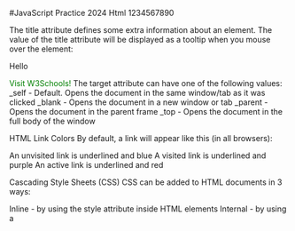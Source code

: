 #JavaScript Practice 2024
Html
1234567890

The title attribute defines some extra information about an element.
The value of the title attribute will be displayed as a tooltip when you mouse over the element:

<p title="this will be displayed when the mouse is on the paragraph">Hello</p>

<a href="https://www.w3schools.com/" target="_blank">Visit W3Schools!</a>
The target attribute can have one of the following values:
\_self - Default. Opens the document in the same window/tab as it was clicked
\_blank - Opens the document in a new window or tab
\_parent - Opens the document in the parent frame
\_top - Opens the document in the full body of the window

HTML Link Colors
By default, a link will appear like this (in all browsers):

An unvisited link is underlined and blue
A visited link is underlined and purple
An active link is underlined and red

<style>
a:link {
  color: green;
  background-color: transparent;
  text-decoration: none;
}

a:visited {
  color: pink;
  background-color: transparent;
  text-decoration: none;
}

a:hover {
  color: red;
  background-color: transparent;
  text-decoration: underline;
}

a:active {
  color: yellow;
  background-color: transparent;
  text-decoration: underline;
}
</style>

Cascading Style Sheets (CSS)
CSS can be added to HTML documents in 3 ways:

Inline - by using the style attribute inside HTML elements
Internal - by using a <style> element in the <head> section
External - by using a <link> element to link to an external CSS file
